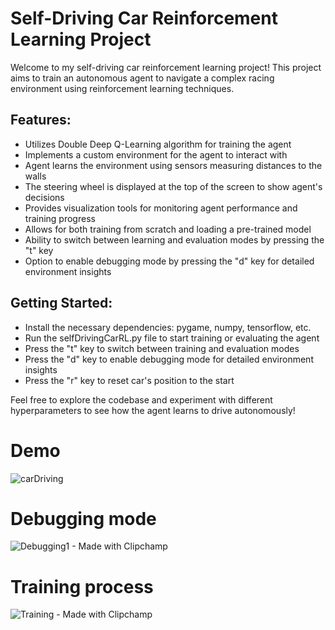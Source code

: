 # Self-Driving Car Reinforcement Learning Project

Welcome to my self-driving car reinforcement learning project! This project aims to train an autonomous agent to navigate a complex racing environment using reinforcement learning techniques.

## Features:
- Utilizes Double Deep Q-Learning algorithm for training the agent
- Implements a custom environment for the agent to interact with
- Agent learns the environment using sensors measuring distances to the walls
- The steering wheel is displayed at the top of the screen to show agent's decisions
- Provides visualization tools for monitoring agent performance and training progress
- Allows for both training from scratch and loading a pre-trained model
- Ability to switch between learning and evaluation modes by pressing the "t" key
- Option to enable debugging mode by pressing the "d" key for detailed environment insights
  
## Getting Started:
- Install the necessary dependencies: pygame, numpy, tensorflow, etc.
- Run the selfDrivingCarRL.py file to start training or evaluating the agent
- Press the "t" key to switch between training and evaluation modes
- Press the "d" key to enable debugging mode for detailed environment insights
- Press the "r" key to reset car's position to the start

Feel free to explore the codebase and experiment with different hyperparameters to see how the agent learns to drive autonomously!

# Demo
![carDriving](https://github.com/yahnyshc/selfDrivingCarRL/assets/143096926/b5d52ebc-941f-4a0c-9d82-7f6b325b30a1)

# Debugging mode
![Debugging1 - Made with Clipchamp](https://github.com/yahnyshc/selfDrivingCarRL/assets/143096926/7bbf7e5c-af7b-432a-bcf3-dedd3744621b)

# Training process
![Training - Made with Clipchamp](https://github.com/yahnyshc/selfDrivingCarRL/assets/143096926/ae01e689-7934-4905-ab30-f1a7ce4d3800)

